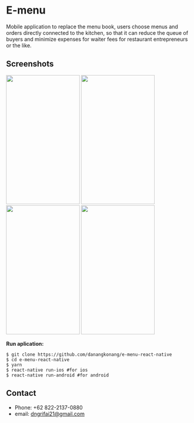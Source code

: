 # E-menu
Mobile application to replace the menu book, users choose menus and orders directly connected to the kitchen, so that it can reduce the queue of buyers and minimize expenses for waiter fees for restaurant entrepreneurs or the like.


## Screenshots
<p float="left">
  <img src="https://danangkonang.github.io/assets/e-menu/emenu-table.png" width="200" height="350" />
  <img src="https://danangkonang.github.io/assets/e-menu/emenu-cart.png" width="200" height="350" />
  <img src="https://danangkonang.github.io/assets/e-menu/emenu-nota.png" width="200" height="350" />
  <img src="https://danangkonang.github.io/assets/e-menu/emenu-barkod.png" width="200" height="350" />
</p>

**Run aplication:**
```
$ git clone https://github.com/danangkonang/e-menu-react-native
$ cd e-menu-react-native
$ yarn
$ react-native run-ios #for ios
$ react-native run-android #for android
```

## Contact 
* Phone: +62 822-2137-0880
* email: dngrifai21@gmail.com
